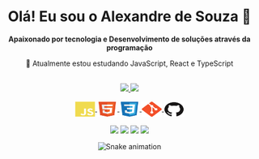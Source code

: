 <div align="center">
  <h1>Olá! Eu sou o Alexandre de Souza 👋</h1>
  <strong>Apaixonado por tecnologia e Desenvolvimento de soluções através da programação</strong> 
  <p>🌱 Atualmente estou estudando JavaScript, React e TypeScript</p>
  <br>
</div>

<div align="center">
  <a href="https://github.com/xdtr27">
  <img height="150em" src="https://github-readme-stats.vercel.app/api?username=xdtr27&show_icons=false&theme=dracula&include_all_commits=true&count_private=true"/>
  <img height="150em" src="https://github-readme-stats.vercel.app/api/top-langs/?username=xdtr27&layout=compact&langs_count=7&theme=dracula"/>
</div>
  
<div align="center"><br>
  <img align="center" alt="Alex-Js" height="30" width="40" src="https://raw.githubusercontent.com/devicons/devicon/master/icons/javascript/javascript-plain.svg">
  <img align="center" alt="Alex-HTML" height="30" width="40" src="https://raw.githubusercontent.com/devicons/devicon/master/icons/html5/html5-original.svg">
  <img align="center" alt="Alex-CSS" height="30" width="40" src="https://raw.githubusercontent.com/devicons/devicon/master/icons/css3/css3-original.svg">
  <img align="center" alt="git" height="30" width="40" src="https://raw.githubusercontent.com/devicons/devicon/master/icons/git/git-original.svg">
  <img align="center" alt="github" height="30" width="40" src="https://raw.githubusercontent.com/devicons/devicon/master/icons/github/github-original.svg"> 
</div>
<br>
<div align="center"> 
  <a href="https://www.linkedin.com/in/alexandre-de-souza-55201b202/" target="_blank"><img src="https://img.shields.io/badge/-LinkedIn-%230077B5?style=for-the-badge&logo=linkedin&logoColor=white" target="_blank"></a> 
   <a href="mailto:alexandreconta627@gmail.com"><img src="https://img.shields.io/badge/-Gmail-%23333?style=for-the-badge&logo=gmail&logoColor=white" target="_blank"></a>
  <a href="https://www.instagram.com/alexandre.spp/" target="_blank"><img src="https://img.shields.io/badge/-Instagram-%23E4405F?style=for-the-badge&logo=instagram&logoColor=white" target="_blank"></a>
   <a href="https://www.facebook.com/XandinSouza21/" target="_blank"><img src="https://img.shields.io/badge/Facebook-1877F2?style=for-the-badge&logo=facebook&logoColor=white" target="_blank"></a>
</div>

<div align="center">
  
  ![Snake animation](https://github.com/xdtr27/xdtr27/blob/output/github-contribution-grid-snake.svg)
  
</div>


